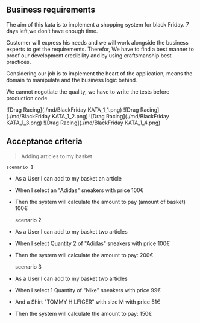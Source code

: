 ## Business requirements
The aim of this kata is to implement a shopping system for black Friday. 7 days left,we don’t have 
enough time. 

Customer will express his needs and we will work alongside the business experts to get the requirements. 
Therefor, We have to find a best manner to proof our development credibility and by using craftsmanship best practices.

Considering our job is to implement the heart of the application, means the domain to 
manipulate and the business logic behind.

We cannot negotiate the quality, we have to write the tests before production code.

![Drag Racing](./md/BlackFriday KATA_1_1.png)
![Drag Racing](./md/BlackFriday KATA_1_2.png)
![Drag Racing](./md/BlackFriday KATA_1_3.png)
![Drag Racing](./md/BlackFriday KATA_1_4.png)


## Acceptance criteria

> Adding articles to my basket

    scenario 1
- As a User I can add to my basket an article
- When I select an "Adidas" sneakers with price 100€
- Then the system will calculate the amount to pay (amount of basket) 100€


    scenario 2
- As a User I can add to my basket two articles
- When I select Quantity 2 of "Adidas" sneakers with price 100€
- Then the system will calculate the amount to pay: 200€


    scenario 3
- As a User I can add to my basket two articles
- When I select 1 Quantity of "Nike" sneakers with price 99€
- And a Shirt "TOMMY HILFIGER" with size M with price 51€
- Then the system will calculate the amount to pay: 150€
